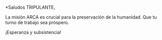 *Saludos TRIPULANTE,

La misión ARCA es crucial para la preservación de la humanidad\. Que tu turno de trabajo sea próspero\.

¡Esperanza y subsistencia\!